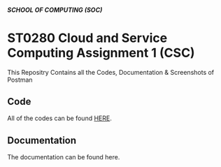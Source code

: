 ##### SCHOOL OF COMPUTING (SOC)

# ST0280 Cloud and Service Computing Assignment 1 (CSC)
This Repositry Contains all the Codes, Documentation & Screenshots of Postman

## Code
All of the codes can be found [HERE](http://github.com).

## Documentation
The documentation can be found here.
